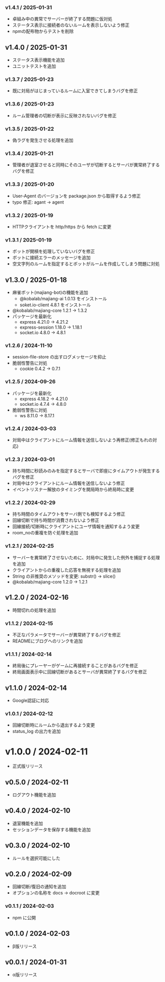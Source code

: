 ### v1.4.1 / 2025-01-31

  - 卓組み中の異常でサーバーが終了する問題に仮対処
  - ステータス表示に接続者のないルームを表示しないよう修正
  - npmの配布物からテストを削除

## v1.4.0 / 2025-01-31

  - ステータス表示機能を追加
  - ユニットテストを追加

### v1.3.7 / 2025-01-23

  - 既に対局がはじまっているルームに入室できてしまうバグを修正

### v1.3.6 / 2025-01-23

  - ルーム管理者の切断が表示に反映されないバグを修正

### v1.3.5 / 2025-01-22

  - 偽ラグを発生させる処理を追加

### v1.3.4 / 2025-01-21

  - 管理者が退室させると同時にそのユーザが切断するとサーバが異常終了するバグを修正

### v1.3.3 / 2025-01-20

  - User-Agent のバージョンを package.json から取得するよう修正
  - typo 修正: agant → agent

### v1.3.2 / 2025-01-19

  - HTTPクライアントを http/https から fetch に変更

### v1.3.1 / 2025-01-19

  - ボットが開槓を処理していないバグを修正
  - ボットに接続エラーのメッセージを追加
  - 空文字列のルームを指定するとボットがルームを作成してしまう問題に対処

## v1.3.0 / 2025-01-18

  - 麻雀ボット(majiang-bot)の機能を追加
    - @kobalab/majiang-ai 1.0.13 をインストール
    - soket.io-client 4.8.1 をインストール
  - @kobalab/majiang-core 1.2.1 → 1.3.2
  - パッケージを最新化
    - express 4.21.0 → 4.21.2
    - express-session 1.18.0 → 1.18.1
    - socket.io 4.8.0 → 4.8.1

### v1.2.6 / 2024-11-10

  - session-file-store の出すログメッセージを抑止
  - 脆弱性警告に対処
    - cookie 0.4.2 → 0.7.1

### v1.2.5 / 2024-09-26

  - パッケージを最新化
    - express 4.18.2 → 4.21.0
    - socket.io 4.7.4 → 4.8.0
  - 脆弱性警告に対処
    - ws 8.11.0 → 8.17.1

### v1.2.4 / 2024-03-03

  - 対局中はクライアントにルーム情報を送信しないよう再修正(修正もれの対応)

### v1.2.3 / 2024-03-01

  - 持ち時間に秒読みのみを指定するとサーバで即座にタイムアウトが発生するバグを修正
  - 対局中はクライアントにルーム情報を送信しないよう修正
  - イベントリスナー解放のタイミングを開局時から終局時に変更

### v1.2.2 / 2024-02-29

  - 持ち時間のタイムアウトをサーバ側でも検知するよう修正
  - 回線切断で持ち時間が消費されないよう修正
  - 回線接続/切断時にクライアントにユーザ情報を通知するよう変更
  - room_noの重複を防ぐ処理を追加

### v1.2.1 / 2024-02-25

  - サーバーを異常終了させないために、対局中に発生した例外を捕捉する処理を追加
  - クライアントからの重複した応答を無視する処理を追加
  - String の非推奨のメソッドを変更: substr() → slice()
  - @kobalab/majiang-core 1.2.0 → 1.2.1

## v1.2.0 / 2024-02-16

  - 時間切れの処理を追加

### v1.1.2 / 2024-02-15

  - 不正なパラメータでサーバーが異常終了するバグを修正
  - READMEにブログへのリンクを追加

### v1.1.1 / 2024-02-14

  - 終局後にプレーヤーがゲームに再接続することがあるバグを修正
  - 終局画面表示中に回線切断があるとサーバが異常終了するバグを修正

## v1.1.0 / 2024-02-14

  - Google認証に対応

### v1.0.1 / 2024-02-12

  - 回線切断時にルームから退出するよう変更
  - status_log の出力を追加

# v1.0.0 / 2024-02-11

  - 正式版リリース

## v0.5.0 / 2024-02-11

  - ログアウト機能を追加

## v0.4.0 / 2024-02-10

  - 退室機能を追加
  - セッションデータを保存する機能を追加

## v0.3.0 / 2024-02-10

  - ルールを選択可能にした

## v0.2.0 / 2024-02-09

  - 回線切断/復旧の通知を追加
  - オプションの名称を docs → docroot に変更

### v0.1.1 / 2024-02-03

  - npm に公開

## v0.1.0 / 2024-02-03

  - β版リリース

## v0.0.1 / 2024-01-31

  - α版リリース
